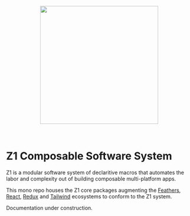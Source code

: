 <p align="center"><img align="center" style="width:320px;max-width:320px" width="320px" src="https://rawcdn.githack.com/SaucecodeOfficial/zero-one-core/2e8c1835e5164919c01d98b4f7b11432ba22f397/logo.png"/></p><br/>

# Z1 Composable Software System

Z1 is a modular software system of declaritive macros that automates the labor and complexity out of building composable multi-platform apps.

This mono repo houses the Z1 core packages augmenting the [Feathers](https://feathersjs.com/), [React](https://reactjs.org/), [Redux](https://redux.js.org/) and [Tailwind](https://tailwindcss.com/) ecosystems to conform to the Z1 system.

Documentation under construction. 